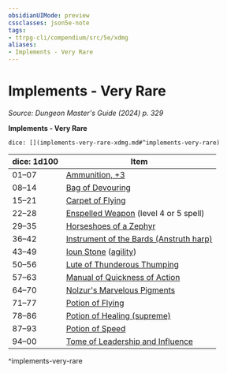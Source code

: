 ```yaml
---
obsidianUIMode: preview
cssclasses: json5e-note
tags:
- ttrpg-cli/compendium/src/5e/xdmg
aliases:
- Implements - Very Rare
---
```

# Implements - Very Rare
*Source: Dungeon Master's Guide (2024) p. 329* 

**Implements - Very Rare**

`dice: [](implements-very-rare-xdmg.md#^implements-very-rare)`

| dice: 1d100 | Item |
|-------------|------|
| 01–07 | [Ammunition, +3](/3-Mechanics/CLI/items/3-ammunition-xdmg.md) |
| 08–14 | [Bag of Devouring](/3-Mechanics/CLI/items/bag-of-devouring-xdmg.md) |
| 15–21 | [Carpet of Flying](/3-Mechanics/CLI/items/carpet-of-flying-xdmg.md) |
| 22–28 | [Enspelled Weapon](/3-Mechanics/CLI/items/enspelled-weapon-xdmg.md) (level 4 or 5 spell) |
| 29–35 | [Horseshoes of a Zephyr](/3-Mechanics/CLI/items/horseshoes-of-a-zephyr-xdmg.md) |
| 36–42 | [Instrument of the Bards (Anstruth harp)](/3-Mechanics/CLI/items/instrument-of-the-bards-anstruth-harp-xdmg.md) |
| 43–49 | [Ioun Stone](/3-Mechanics/CLI/items/ioun-stone-xdmg.md) ([agility](/3-Mechanics/CLI/items/ioun-stone-agility-xdmg.md)) |
| 50–56 | [Lute of Thunderous Thumping](/3-Mechanics/CLI/items/lute-of-thunderous-thumping-xdmg.md) |
| 57–63 | [Manual of Quickness of Action](/3-Mechanics/CLI/items/manual-of-quickness-of-action-xdmg.md) |
| 64–70 | [Nolzur's Marvelous Pigments](/3-Mechanics/CLI/items/nolzurs-marvelous-pigments-xdmg.md) |
| 71–77 | [Potion of Flying](/3-Mechanics/CLI/items/potion-of-flying-xdmg.md) |
| 78–86 | [Potion of Healing (supreme)](/3-Mechanics/CLI/items/potion-of-supreme-healing-xdmg.md) |
| 87–93 | [Potion of Speed](/3-Mechanics/CLI/items/potion-of-speed-xdmg.md) |
| 94–00 | [Tome of Leadership and Influence](/3-Mechanics/CLI/items/tome-of-leadership-and-influence-xdmg.md) |
^implements-very-rare